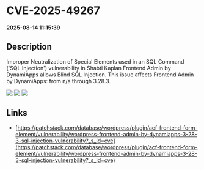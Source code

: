 # CVE-2025-49267

**2025-08-14 11:15:39**

## Description
Improper Neutralization of Special Elements used in an SQL Command ('SQL Injection') vulnerability in Shabti Kaplan Frontend Admin by DynamiApps allows Blind SQL Injection. This issue affects Frontend Admin by DynamiApps: from n/a through 3.28.3.

![](https://img.shields.io/static/v1?label=Score&message=8.5&color=red)
![](https://img.shields.io/static/v1?label=Severity&message=HIGH&color=red)
![](https://img.shields.io/static/v1?label=CWE&message=SQL&color=green)

## Links
- [https://patchstack.com/database/wordpress/plugin/acf-frontend-form-element/vulnerability/wordpress-frontend-admin-by-dynamiapps-3-28-3-sql-injection-vulnerability?_s_id=cve](https://patchstack.com/database/wordpress/plugin/acf-frontend-form-element/vulnerability/wordpress-frontend-admin-by-dynamiapps-3-28-3-sql-injection-vulnerability?_s_id=cve)
